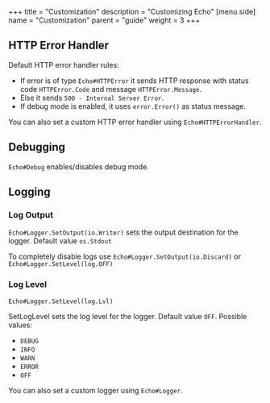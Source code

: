 +++
title = "Customization"
description = "Customizing Echo"
[menu.side]
  name = "Customization"
  parent = "guide"
  weight = 3
+++

## HTTP Error Handler

Default HTTP error handler rules:

- If error is of type `Echo#HTTPError` it sends HTTP response with status code `HTTPError.Code`
and message `HTTPError.Message`.
- Else it sends `500 - Internal Server Error`.
- If debug mode is enabled, it uses `error.Error()` as status message.

You can also set a custom HTTP error handler using `Echo#HTTPErrorHandler`.

## Debugging

`Echo#Debug` enables/disables debug mode.

## Logging

### Log Output

`Echo#Logger.SetOutput(io.Writer)` sets the output destination for the logger.
Default value `os.Stdout`

To completely disable logs use `Echo#Logger.SetOutput(io.Discard)` or `Echo#Logger.SetLevel(log.OFF)`

### Log Level

`Echo#Logger.SetLevel(log.Lvl)`

SetLogLevel sets the log level for the logger. Default value `OFF`.
Possible values:

- `DEBUG`
- `INFO`
- `WARN`
- `ERROR`
- `OFF`

You can also set a custom logger using `Echo#Logger`.
